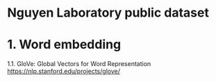 # Nguyen Laboratory public dataset

# 1. Word embedding
1.1. GloVe: Global Vectors for Word Representation
https://nlp.stanford.edu/projects/glove/
